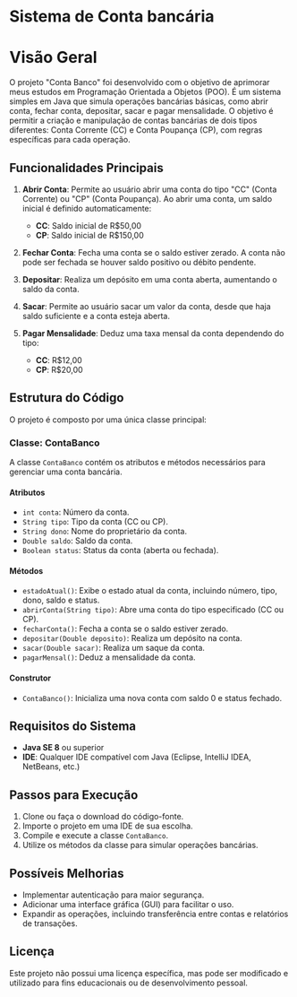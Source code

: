 # Sistema de Conta bancária

# Visão Geral
O projeto "Conta Banco" foi desenvolvido com o objetivo de aprimorar meus estudos em Programação Orientada a Objetos (POO). É um sistema simples em Java que simula operações bancárias básicas, como abrir conta, fechar conta, depositar, sacar e pagar mensalidade. O objetivo é permitir a criação e manipulação de contas bancárias de dois tipos diferentes: Conta Corrente (CC) e Conta Poupança (CP), com regras específicas para cada operação.

## **Funcionalidades Principais**
1. **Abrir Conta**: Permite ao usuário abrir uma conta do tipo "CC" (Conta Corrente) ou "CP" (Conta Poupança). Ao abrir uma conta, um saldo inicial é definido automaticamente:
   - **CC**: Saldo inicial de R$50,00
   - **CP**: Saldo inicial de R$150,00

2. **Fechar Conta**: Fecha uma conta se o saldo estiver zerado. A conta não pode ser fechada se houver saldo positivo ou débito pendente.

3. **Depositar**: Realiza um depósito em uma conta aberta, aumentando o saldo da conta.

4. **Sacar**: Permite ao usuário sacar um valor da conta, desde que haja saldo suficiente e a conta esteja aberta.

5. **Pagar Mensalidade**: Deduz uma taxa mensal da conta dependendo do tipo:
   - **CC**: R$12,00
   - **CP**: R$20,00

## **Estrutura do Código**
O projeto é composto por uma única classe principal:

### **Classe: ContaBanco**
A classe `ContaBanco` contém os atributos e métodos necessários para gerenciar uma conta bancária.

#### **Atributos**
- `int conta`: Número da conta.
- `String tipo`: Tipo da conta (CC ou CP).
- `String dono`: Nome do proprietário da conta.
- `Double saldo`: Saldo da conta.
- `Boolean status`: Status da conta (aberta ou fechada).

#### **Métodos**
- `estadoAtual()`: Exibe o estado atual da conta, incluindo número, tipo, dono, saldo e status.
- `abrirConta(String tipo)`: Abre uma conta do tipo especificado (CC ou CP).
- `fecharConta()`: Fecha a conta se o saldo estiver zerado.
- `depositar(Double deposito)`: Realiza um depósito na conta.
- `sacar(Double sacar)`: Realiza um saque da conta.
- `pagarMensal()`: Deduz a mensalidade da conta.

#### **Construtor**
- `ContaBanco()`: Inicializa uma nova conta com saldo 0 e status fechado.

## **Requisitos do Sistema**
- **Java SE 8** ou superior
- **IDE**: Qualquer IDE compatível com Java (Eclipse, IntelliJ IDEA, NetBeans, etc.)

## **Passos para Execução**
1. Clone ou faça o download do código-fonte.
2. Importe o projeto em uma IDE de sua escolha.
3. Compile e execute a classe `ContaBanco`.
4. Utilize os métodos da classe para simular operações bancárias.

## **Possíveis Melhorias**
- Implementar autenticação para maior segurança.
- Adicionar uma interface gráfica (GUI) para facilitar o uso.
- Expandir as operações, incluindo transferência entre contas e relatórios de transações.

## **Licença**
Este projeto não possui uma licença específica, mas pode ser modificado e utilizado para fins educacionais ou de desenvolvimento pessoal.